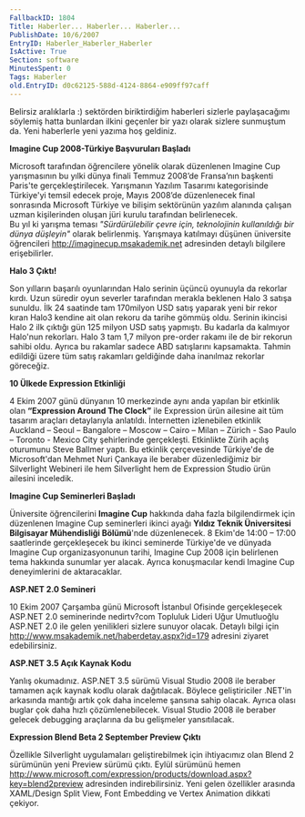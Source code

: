 ```yaml
---
FallbackID: 1804
Title: Haberler... Haberler... Haberler...
PublishDate: 10/6/2007
EntryID: Haberler_Haberler_Haberler
IsActive: True
Section: software
MinutesSpent: 0
Tags: Haberler
old.EntryID: d0c62125-588d-4124-8864-e909ff97caff
---
```

Belirsiz aralıklarla :) sektörden biriktirdiğim haberleri sizlerle
paylaşacağımı söylemiş hatta bunlardan ilkini geçenler bir yazı olarak
sizlere sunmuştum da. Yeni haberlerle yeni yazıma hoş geldiniz.

**Imagine Cup 2008-Türkiye Başvuruları Başladı**

Microsoft tarafından öğrencilere yönelik olarak düzenlenen Imagine Cup
yarışmasının bu yılki dünya finali Temmuz 2008’de Fransa’nın başkenti
Paris'te gerçekleştirilecek. Yarışmanın Yazılım Tasarımı kategorisinde
Türkiye'yi temsil edecek proje, Mayıs 2008’de düzenlenecek final
sonrasında Microsoft Türkiye ve bilişim sektörünün yazılım alanında
çalışan uzman kişilerinden oluşan jüri kurulu tarafından belirlenecek.\
Bu yıl ki yarışma teması *"Sürdürülebilir çevre için, teknolojinin
kullanıldığı bir dünya düşleyin"* olarak belirlenmiş. Yarışmaya
katılmayı düşünen üniversite öğrencileri
<http://imaginecup.msakademik.net> adresinden detaylı bilgilere
erişebilirler.

**Halo 3 Çıktı!**

Son yılların başarılı oyunlarından Halo serinin üçüncü oyunuyla da
rekorlar kırdı. Uzun süredir oyun severler tarafından merakla beklenen
Halo 3 satışa sunuldu. İlk 24 saatinde tam 170milyon USD satış yaparak
yeni bir rekor kıran Halo3 kendine ait olan rekoru da tarihe gömmüş
oldu. Serinin ikincisi Halo 2 ilk çıktığı gün 125 milyon USD satış
yapmıştı. Bu kadarla da kalmıyor Halo'nun rekorları. Halo 3 tam 1,7
milyon pre-order rakamı ile de bir rekorun sahibi oldu. Ayrıca bu
rakamlar sadece ABD satışlarını kapsamakta. Tahmin edildiği üzere tüm
satış rakamları geldiğinde daha inanılmaz rekorlar göreceğiz.

**10 Ülkede Expression Etkinliği**

4 Ekim 2007 günü dünyanın 10 merkezinde aynı anda yapılan bir etkinlik
olan **“Expression Around The Clock”** ile Expression ürün ailesine ait
tüm tasarım araçları detaylarıyla anlatıldı. İnternetten izlenebilen
etkinlik Auckland – Seoul – Bangalore – Moscow – Cairo – Milan –
Zürich - Sao Paulo – Toronto - Mexico City şehirlerinde gerçekleşti.
Etkinlikte Zürih açılış oturumunu Steve Ballmer yaptı. Bu etkinlik
çerçevesinde Türkiye'de de Microsoft'dan Mehmet Nuri Çankaya ile beraber
düzenlediğimiz bir Silverlight Webineri ile hem Silverlight hem de
Expression Studio ürün ailesini inceledik.

**Imagine Cup Seminerleri Başladı**

Üniversite öğrencilerini **Imagine Cup** hakkında daha fazla
bilgilendirmek için düzenlenen Imagine Cup seminerleri ikinci ayağı
**Yıldız Teknik Üniversitesi Bilgisayar Mühendisliği Bölümü**'nde
düzenlenecek. 8 Ekim'de 14:00 – 17:00 saatlerinde gerçekleşecek bu
ikinci seminerde Türkiye'de ve dünyada Imagine Cup organizasyonunun
tarihi, Imagine Cup 2008 için belirlenen tema hakkında sunumlar yer
alacak. Ayrıca konuşmacılar kendi Imagine Cup deneyimlerini de
aktaracaklar.

**ASP.NET 2.0 Semineri**

10 Ekim 2007 Çarşamba günü Microsoft İstanbul Ofisinde gerçekleşecek
ASP.NET 2.0 seminerinde nedirtv?com Topluluk Lideri Uğur Umutluoğlu
ASP.NET 2.0 ile gelen yenilikleri sizlere sunuyor olacak. Detaylı bilgi
için <http://www.msakademik.net/haberdetay.aspx?id=179> adresini ziyaret
edebilirsiniz.

**ASP.NET 3.5 Açık Kaynak Kodu**

Yanlış okumadınız. ASP.NET 3.5 sürümü Visual Studio 2008 ile beraber
tamamen açık kaynak kodlu olarak dağıtılacak. Böylece geliştiriciler
.NET'in arkasında mantığı artık çok daha inceleme şansına sahip olacak.
Ayrıca olası buglar çok daha hızlı çözümlenebilecek. Visual Studio 2008
ile beraber gelecek debugging araçlarına da bu gelişmeler yansıtılacak.

**Expression Blend Beta 2 September Preview Çıktı**

Özellikle Silverlight uygulamaları geliştirebilmek için ihtiyacımız olan
Blend 2 sürümünün yeni Preview sürümü çıktı. Eylül sürümünü hemen
<http://www.microsoft.com/expression/products/download.aspx?key=blend2preview>
adresinden indirebilirsiniz. Yeni gelen özellikler arasında XAML/Design
Split View, Font Embedding ve Vertex Animation dikkati çekiyor.


